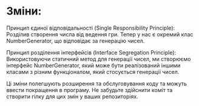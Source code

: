 # Зміни:

Принцип єдиної відповідальності (Single Responsibility Principle): Розділив створення числа від ведення гри. Тепер у нас є окремий клас NumberGenerator, що відповідає за генерацію чисел.

Принцип розділення інтерфейсів (Interface Segregation Principle): Використовуючи статичний метод для генерації чисел, ми створюємо інтерфейс NumberGenerator, який може бути реалізований іншими класами з різним функціоналом, який стосується генерації чисел.

Ці зміни полегшують розширення та обслуговування коду та можуть ввести покращення в програму. Не забудьте здійснити коміт та створити гілку для цих змін у ваших репозиторіях.
